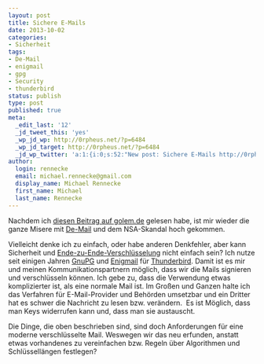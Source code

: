 ```yaml
---
layout: post
title: Sichere E-Mails
date: 2013-10-02
categories:
- Sicherheit
tags:
- De-Mail
- enigmail
- gpg
- Security
- thunderbird
status: publish
type: post
published: true
meta:
  _edit_last: '12'
  _jd_tweet_this: 'yes'
  _wp_jd_wp: http://0rpheus.net/?p=6484
  _wp_jd_target: http://0rpheus.net/?p=6484
  _jd_wp_twitter: 'a:1:{i:0;s:52:"New post: Sichere E-Mails http://0rpheus.net/?p=6484";}'
author:
  login: rennecke
  email: michael.rennecke@gmail.com
  display_name: Michael Rennecke
  first_name: Michael
  last_name: Rennecke
---
```

Nachdem ich [diesen Beitrag auf golem.de](http://www.golem.de/news/gesellschaft-fuer-informatik-wir-brauchen-sichere-standardisierung-der-verschluesselung-1310-101928.html)
gelesen habe, ist mir wieder die ganze Misere mit [De-Mail](http://www.de-mail.de) und dem NSA-Skandal hoch gekommen.


Vielleicht denke ich zu einfach, oder habe anderen Denkfehler, aber kann Sicherheit und 
[Ende-zu-Ende-Verschlüsselung](http://de.wikipedia.org/wiki/Ende-zu-Ende-Verschl%C3%BCsselung) nicht einfach sein? 
Ich nutze seit einigen Jahren [GnuPG](http://www.gnupg.org/) und [Enigmail](https://www.enigmail.net) für [Thunderbird](http://www.thunderbird-mail.de/).
Damit ist es mir und meinen Kommunikationspartnern möglich, dass wir die Mails signieren und verschlüsseln können.
Ich gebe zu, dass die Verwendung etwas komplizierter ist, als eine normale Mail ist. Im Großen und Ganzen halte
ich das Verfahren für E-Mail-Provider und Behörden umsetzbar und ein Dritter hat es schwer die Nachricht zu lesen 
bzw. verändern.  Es ist Möglich, dass man Keys widerrufen kann und, dass man sie austauscht.

Die Dinge, die oben beschrieben sind, sind doch Anforderungen für eine moderne verschlüsselte Mail. Weswegen wir das neu erfunden, 
anstatt etwas vorhandenes zu vereinfachen bzw. Regeln über Algorithmen und Schlüssellängen festlegen?
